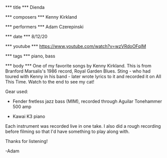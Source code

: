 *** title ***
Dienda

*** composers ***
Kenny Kirkland

*** performers ***
Adam Czerepinski

*** date ***
8/12/20

*** youtube ***
https://www.youtube.com/watch?v=wzVRdoOFqIM

*** tags ***
piano, bass

*** body ***
One of my favorite songs by Kenny Kirkland. This is from Branford Marsalis's 1986 record, Royal Garden Blues. Sting - who had toured with Kenny in his band - later wrote lyrics to it and recorded it on All This Time. Watch to the end to see my cat!

Gear used:

- Fender fretless jazz bass (MIM), recorded through Aguilar Tonehammer 500 amp

- Kawai K3 piano

Each instrument was recorded live in one take. I also did a rough recording before filming so that I'd have something to play along with.

Thanks for listening!

-Adam
